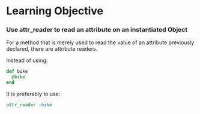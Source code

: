 # Learning Objective

### Use attr_reader to read an attribute on an instantiated Object

For a method that is merely used to read the value of an attribute previously declared, there are attribute readers.

Instead of using:
```ruby
def bike
  @bike
end
```

It is preferably to use:
```ruby
attr_reader :bike
```
